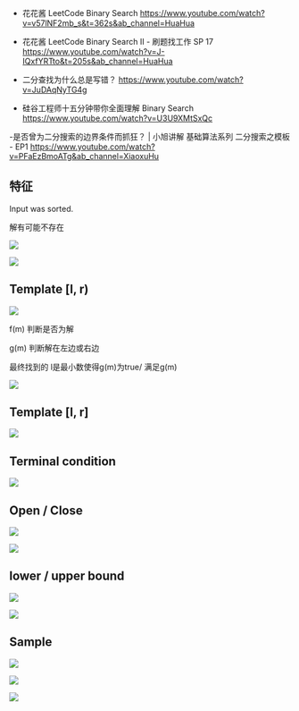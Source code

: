 
- 花花酱 LeetCode Binary Search
https://www.youtube.com/watch?v=v57lNF2mb_s&t=362s&ab_channel=HuaHua

- 花花酱 LeetCode Binary Search II - 刷题找工作 SP 17
https://www.youtube.com/watch?v=J-IQxfYRTto&t=205s&ab_channel=HuaHua


- 二分查找为什么总是写错？
https://www.youtube.com/watch?v=JuDAqNyTG4g

- 硅谷工程师十五分钟带你全面理解 Binary Search 
https://www.youtube.com/watch?v=U3U9XMtSxQc


-是否曾为二分搜索的边界条件而抓狂？ | 小旭讲解 基础算法系列 二分搜索之模板 - EP1
https://www.youtube.com/watch?v=PFaEzBmoATg&ab_channel=XiaoxuHu


## 特征
Input was sorted.

解有可能不存在

![](./binary-search-category.png)

![](./binary-search.png)

## Template [l, r)
![](./binary-search-template.png)

f(m) 判断是否为解

g(m) 判断解在左边或右边

最终找到的 l是最小数使得g(m)为true/ 满足g(m)

![](./binary-search-template2.png)

## Template [l, r]
![](./binary-search-template1.png)


## Terminal condition
![](./bs-loop.png)


## Open / Close
![](./open-close.png)

![](./open-close2.png)

## lower / upper bound
![](./lower-upper-bound.png )

![](./lower-upper-bound2.png)


## Sample

![](./bs-sample.png)


![](./bs-sample2.png)

![](./bs-sample3.png)